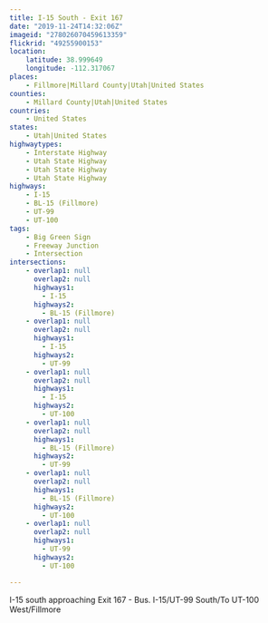 ```yaml
---
title: I-15 South - Exit 167
date: "2019-11-24T14:32:06Z"
imageid: "278026070459613359"
flickrid: "49255900153"
location:
    latitude: 38.999649
    longitude: -112.317067
places:
    - Fillmore|Millard County|Utah|United States
counties:
    - Millard County|Utah|United States
countries:
    - United States
states:
    - Utah|United States
highwaytypes:
    - Interstate Highway
    - Utah State Highway
    - Utah State Highway
    - Utah State Highway
highways:
    - I-15
    - BL-15 (Fillmore)
    - UT-99
    - UT-100
tags:
    - Big Green Sign
    - Freeway Junction
    - Intersection
intersections:
    - overlap1: null
      overlap2: null
      highways1:
        - I-15
      highways2:
        - BL-15 (Fillmore)
    - overlap1: null
      overlap2: null
      highways1:
        - I-15
      highways2:
        - UT-99
    - overlap1: null
      overlap2: null
      highways1:
        - I-15
      highways2:
        - UT-100
    - overlap1: null
      overlap2: null
      highways1:
        - BL-15 (Fillmore)
      highways2:
        - UT-99
    - overlap1: null
      overlap2: null
      highways1:
        - BL-15 (Fillmore)
      highways2:
        - UT-100
    - overlap1: null
      overlap2: null
      highways1:
        - UT-99
      highways2:
        - UT-100

---
```

I-15 south approaching Exit 167 - Bus. I-15/UT-99 South/To UT-100 West/Fillmore